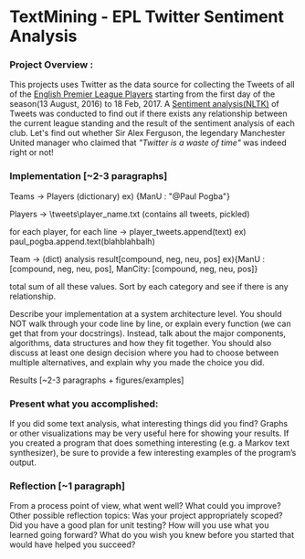 # TextMining - EPL Twitter Sentiment Analysis


### Project Overview :

This projects uses Twitter as the data source for collecting the Tweets of all of the [English Premier League Players](https://twitter.com/BBCSport/lists/premier-league-players/members?lang=en) starting from the first day of the season(13 August, 2016) to 18 Feb, 2017. A [Sentiment analysis(NLTK)](http://www.nltk.org/howto/sentiment.html) of Tweets was conducted to find out if there exists any relationship between the current league standing and the result of the sentiment analysis of each club. Let's find out whether Sir Alex Ferguson, the legendary Manchester United manager who claimed that <i>"Twitter is a waste of time"</i> was indeed right or not!

### Implementation [~2-3 paragraphs]  


Teams -> Players (dictionary)
ex) {ManU : "@Paul Pogba"}


Players -> \tweets\player_name.txt (contains all tweets, pickled)

for each player, for each line -> player_tweets.append(text)
ex) paul_pogba.append.text(blahblahbalh)


Team -> (dict) analysis result[compound, neg, neu, pos]
ex){ManU : [compound, neg, neu, pos], ManCity: [compound, neg, neu, pos]}

total sum of all these values. Sort by each category and see if there is any relationship.


Describe your implementation at a system architecture level. You should NOT walk through your code line by line, or explain every function (we can get that from your docstrings). Instead, talk about the major components, algorithms, data structures and how they fit together. You should also discuss at least one design decision where you had to choose between multiple alternatives, and explain why you made the choice you did.

Results [~2-3 paragraphs + figures/examples]

### Present what you accomplished:

If you did some text analysis, what interesting things did you find? Graphs or other visualizations may be very useful here for showing your results.
If you created a program that does something interesting (e.g. a Markov text synthesizer), be sure to provide a few interesting examples of the program’s output.
### Reflection [~1 paragraph]

From a process point of view, what went well? What could you improve? Other possible reflection topics: Was your project appropriately scoped? Did you have a good plan for unit testing? How will you use what you learned going forward? What do you wish you knew before you started that would have helped you succeed?
